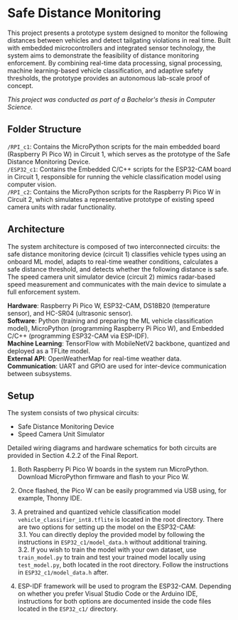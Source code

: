 # Safe Distance Monitoring
This project presents a prototype system designed to monitor the following distances between vehicles and detect tailgating violations in real time. Built with embedded microcontrollers and integrated sensor technology, the system aims to demonstrate the feasibility of distance monitoring enforcement. By combining real-time data processing, signal processing, machine learning-based vehicle classification, and adaptive safety thresholds, the prototype provides an autonomous lab-scale proof of concept.  

*This project was conducted as part of a Bachelor's thesis in Computer Science.*

## Folder Structure
``/RPI_c1``: Contains the MicroPython scripts for the main embedded board (Raspberry Pi Pico W) in Circuit 1, which serves as the prototype of the Safe Distance Monitoring Device.  
``/ESP32_c1``: Contains the Embedded C/C++ scripts for the ESP32-CAM board in Circuit 1, responsible for running the vehicle classification model using computer vision.  
``/RPI_c2``: Contains the MicroPython scripts for the Raspberry Pi Pico W in Circuit 2, which simulates a representative prototype of existing speed camera units with radar functionality.

## Architecture
The system architecture is composed of two interconnected circuits: the safe distance monitoring device (circuit 1) classifies vehicle types using an onboard ML model, adapts to real-time weather conditions, calculates a safe distance threshold, and detects whether the following distance is safe. The speed camera unit simulator device (circuit 2) mimics radar-based speed measurement and communicates with the main device to simulate a full enforcement system.  

**Hardware**: Raspberry Pi Pico W, ESP32-CAM, DS18B20 (temperature sensor), and HC-SR04 (ultrasonic sensor).  
**Software**: Python (training and preparing the ML vehicle classification model), MicroPython (programming Raspberry Pi Pico W), and Embedded C/C++ (programming ESP32-CAM via ESP-IDF).  
**Machine Learning**: TensorFlow with MobileNetV2 backbone, quantized and deployed as a TFLite model.  
**External API**: OpenWeatherMap for real-time weather data.  
**Communication**: UART and GPIO are used for inter-device communication between subsystems.

## Setup
The system consists of two physical circuits:
* Safe Distance Monitoring Device
* Speed Camera Unit Simulator  

Detailed wiring diagrams and hardware schematics for both circuits are provided in Section 4.2.2 of the Final Report. 

1. Both Raspberry Pi Pico W boards in the system run MicroPython. Download MicroPython firmware and flash to your Pico W.  

2. Once flashed, the Pico W can be easily programmed via USB using, for example, Thonny IDE.

3. A pretrained and quantized vehicle classification model ``vehicle_classifier_int8.tflite`` is located in the root directory. There are two options for setting up the model on the ESP32-CAM:  
3.1. You can directly deploy the provided model by following the instructions in ``ESP32_c1/model_data.h`` without additional training.  
3.2. If you wish to train the model with your own dataset, use ``train_model.py`` to train and test your trained model locally using ``test_model.py``, both located in the root directory. Follow the instructions in ``ESP32_c1/model_data.h`` after.

4. ESP-IDF framework will be used to program the ESP32-CAM. Depending on whether you prefer Visual Studio Code or the Arduino IDE, instructions for both options are documented inside the code files located in the ``ESP32_c1/`` directory. 